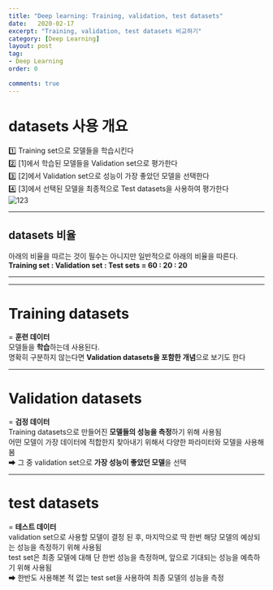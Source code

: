 ```yaml
---
title: "Deep learning: Training, validation, test datasets"
date:   2020-02-17
excerpt: "Training, validation, test datasets 비교하기"
category: [Deep Learning]
layout: post
tag:
- Deep Learning
order: 0

comments: true
---
```




# datasets 사용 개요

1️⃣ Training set으로 모델들을 학습시킨다            
2️⃣ [1]에서 학습된 모델들을  Validation set으로 평가한다        
3️⃣ [2]에서 Validation set으로 성능이 가장 좋았던 모델을 선택한다          
4️⃣ [3]에서 선택된 모델을 최종적으로 Test datasets을 사용하여 평가한다   
![123](https://user-images.githubusercontent.com/76824611/132199519-36f98a1d-04a2-442e-87a6-69b0a9f602cb.gif)

----

## datasets 비율
아래의 비율을 따르는 것이 필수는 아니지만 일반적으로 아래의 비율을 따른다.   
**Training set : Validation set : Test sets = 60 : 20 : 20**    


----
----

# Training datasets
= **훈련 데이터**   
모델들을 **학습**하는데 사용된다.   
명확히 구분하지 않는다면 **Validation datasets을 포함한 개념**으로 보기도 한다    

---

# Validation datasets
= **검정 데이터**     
Training datasets으로 만들어진 **모델들의 성능을 측정**하기 위해 사용됨     
어떤 모델이 가장 데이터에 적합한지 찾아내기 위해서 다양한 파라미터와 모델을 사용해봄       
➡ 그 중 validation set으로 **가장 성능이 좋았던 모델**을 선택   

---

# test datasets
= **테스트 데이터**   
validation set으로 사용할 모델이 결정 된 후, 마지막으로 딱 한번 해당 모델의 예상되는 성능을 측정하기 위해 사용됨   
test set은 최종 모델에 대해 단 한번 성능을 측정하며, 앞으로 기대되는 성능을 예측하기 위해 사용됨       
➡ 한반도 사용해본 적 없는 test set을 사용하여 최종 모델의 성능을 측정    






  
